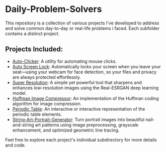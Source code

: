 # Daily-Problem-Solvers

This repository is a collection of various projects I've developed to address and solve common day-to-day or real-life problems i faced. Each subfolder contains a distinct project.

## Projects Included:

* [Auto-Clicker](https://github.com/VipranshOjha/Daily-Problem-Solvers/tree/main/Auto-Clicker): A utility for automating mouse clicks.
* [Auto Screen Lock](https://github.com/VipranshOjha/Daily-Problem-Solvers/tree/main/Auto-Screen-Lock): Automatically locks your screen when you leave your seat—using your webcam for face detection, so your files and privacy are always protected effortlessly.
* [Super Resolution](https://github.com/VipranshOjha/Daily-Problem-Solvers/tree/main/Super-Resolution): A simple yet powerful tool that sharpens and enhances low-resolution images using the Real-ESRGAN deep learning model.
* [Huffman Image Compressor](https://github.com/VipranshOjha/Daily-Problem-Solvers/tree/main/Huffman-Image-Compressor): An implementation of the Huffman coding algorithm for image compression.
* [Periodic Table](https://github.com/VipranshOjha/Periodic-Table): An interactive or interactive representation of the periodic table elements.
* [String-Art-Portrait-Generator](https://github.com/VipranshOjha/String-Art-Portrait-Generator): Turn portrait images into beautiful nail-and-string art patterns using image preprocessing, grayscale enhancement, and optimized geometric line tracing.
  
Feel free to explore each project's individual subdirectory for more details and code.
